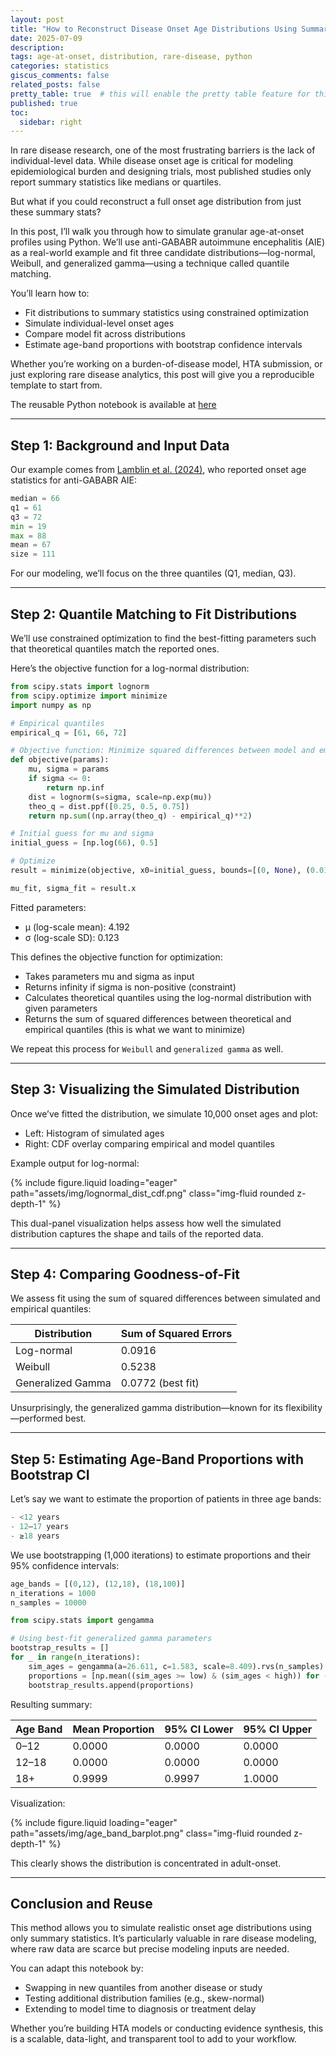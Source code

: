 ```yaml
---
layout: post
title: "How to Reconstruct Disease Onset Age Distributions Using Summary Statistics: A Rare Disease Use Case in Python"
date: 2025-07-09
description: 
tags: age-at-onset, distribution, rare-disease, python
categories: statistics
giscus_comments: false
related_posts: false
pretty_table: true  # this will enable the pretty table feature for this post.
published: true
toc:
  sidebar: right
---
```


In rare disease research, one of the most frustrating barriers is the lack of individual-level data. While disease onset age is critical for modeling epidemiological burden and designing trials, most published studies only report summary statistics like medians or quartiles.

But what if you could reconstruct a full onset age distribution from just these summary stats?

In this post, I’ll walk you through how to simulate granular age-at-onset profiles using Python. We’ll use anti-GABABR autoimmune encephalitis (AIE) as a real-world example and fit three candidate distributions—log-normal, Weibull, and generalized gamma—using a technique called quantile matching.

You’ll learn how to:

- Fit distributions to summary statistics using constrained optimization
- Simulate individual-level onset ages
- Compare model fit across distributions
- Estimate age-band proportions with bootstrap confidence intervals

Whether you’re working on a burden-of-disease model, HTA submission, or just exploring rare disease analytics, this post will give you a reproducible template to start from.

The reusable Python notebook is available at [here](https://github.com/davidzhao1015/rebuild-age-distribution/blob/main/onset-age-dist-construction-AIE.ipynb)

---

## Step 1: Background and Input Data

Our example comes from [Lamblin et al. (2024)](https://pmc.ncbi.nlm.nih.gov/articles/PMC11087025/), who reported onset age statistics for anti-GABABR AIE:

```python
median = 66
q1 = 61 
q3 = 72
min = 19
max = 88
mean = 67
size = 111
```

For our modeling, we’ll focus on the three quantiles (Q1, median, Q3).

---

## Step 2: Quantile Matching to Fit Distributions

We’ll use constrained optimization to find the best-fitting parameters such that theoretical quantiles match the reported ones.

Here’s the objective function for a log-normal distribution:

```python
from scipy.stats import lognorm
from scipy.optimize import minimize
import numpy as np

# Empirical quantiles
empirical_q = [61, 66, 72]  

# Objective function: Minimize squared differences between model and empirical quantiles
def objective(params):
    mu, sigma = params
    if sigma <= 0:
        return np.inf
    dist = lognorm(s=sigma, scale=np.exp(mu))
    theo_q = dist.ppf([0.25, 0.5, 0.75])
    return np.sum((np.array(theo_q) - empirical_q)**2)

# Initial guess for mu and sigma
initial_guess = [np.log(66), 0.5]

# Optimize
result = minimize(objective, x0=initial_guess, bounds=[(0, None), (0.01, 5)])

mu_fit, sigma_fit = result.x
```

Fitted parameters:

- μ (log-scale mean): 4.192
- σ (log-scale SD): 0.123

This defines the objective function for optimization:

- Takes parameters mu and sigma as input
- Returns infinity if sigma is non-positive (constraint)
- Calculates theoretical quantiles using the log-normal distribution with given parameters
- Returns the sum of squared differences between theoretical and empirical quantiles (this is what we want to minimize)

We repeat this process for `Weibull` and `generalized gamma` as well.

---

## Step 3: Visualizing the Simulated Distribution

Once we’ve fitted the distribution, we simulate 10,000 onset ages and plot:

- Left: Histogram of simulated ages
- Right: CDF overlay comparing empirical and model quantiles

Example output for log-normal:

<div class="col-sm mt-3 mt-md-0">
    {% include figure.liquid loading="eager" path="assets/img/lognormal_dist_cdf.png" class="img-fluid rounded z-depth-1" %}
</div>

This dual-panel visualization helps assess how well the simulated distribution captures the shape and tails of the reported data.

---

## Step 4: Comparing Goodness-of-Fit

We assess fit using the sum of squared differences between simulated and empirical quantiles:

| **Distribution** | **Sum of Squared Errors** |
| --- | --- |
| Log-normal | 0.0916 |
| Weibull | 0.5238 |
| Generalized Gamma | 0.0772 (best fit) |

Unsurprisingly, the generalized gamma distribution—known for its flexibility—performed best.

---

## Step 5: Estimating Age-Band Proportions with Bootstrap CI

Let’s say we want to estimate the proportion of patients in three age bands:

```python
- <12 years
- 12–17 years
- ≥18 years
```

We use bootstrapping (1,000 iterations) to estimate proportions and their 95% confidence intervals:

```python
age_bands = [(0,12), (12,18), (18,100)]
n_iterations = 1000
n_samples = 10000

from scipy.stats import gengamma

# Using best-fit generalized gamma parameters
bootstrap_results = []
for _ in range(n_iterations):
    sim_ages = gengamma(a=26.611, c=1.583, scale=8.409).rvs(n_samples)
    proportions = [np.mean((sim_ages >= low) & (sim_ages < high)) for (low, high) in age_bands]
    bootstrap_results.append(proportions)
```

Resulting summary:

| **Age Band** | **Mean Proportion** | **95% CI Lower** | **95% CI Upper** |
| --- | --- | --- | --- |
| 0–12 | 0.0000 | 0.0000 | 0.0000 |
| 12–18 | 0.0000 | 0.0000 | 0.0000 |
| 18+ | 0.9999 | 0.9997 | 1.0000 |

Visualization:

<div class="col-sm mt-3 mt-md-0">
    {% include figure.liquid loading="eager" path="assets/img/age_band_barplot.png" class="img-fluid rounded z-depth-1" %}
</div>

This clearly shows the distribution is concentrated in adult-onset.

---

## Conclusion and Reuse

This method allows you to simulate realistic onset age distributions using only summary statistics. It’s particularly valuable in rare disease modeling, where raw data are scarce but precise modeling inputs are needed.

You can adapt this notebook by:

- Swapping in new quantiles from another disease or study
- Testing additional distribution families (e.g., skew-normal)
- Extending to model time to diagnosis or treatment delay

Whether you’re building HTA models or conducting evidence synthesis, this is a scalable, data-light, and transparent tool to add to your workflow.